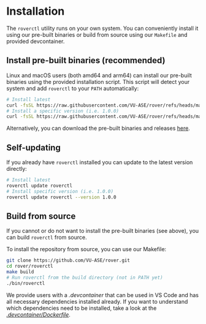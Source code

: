 # Installation

The `roverctl` utility runs on your own system. You can conveniently install it using our pre-built binaries or build from source using our `Makefile` and provided devcontainer.

## Install pre-built binaries (recommended)

Linux and macOS users (both amd64 and arm64) can install our pre-built binaries using the provided installation script. This script will detect your system and add `roverctl` to your `PATH` automatically:

```bash
# Install latest
curl -fsSL https://raw.githubusercontent.com/VU-ASE/rover/refs/heads/main/roverctl/install.sh | bash
# Install a specific version (i.e. 1.0.0)
curl -fsSL https://raw.githubusercontent.com/VU-ASE/rover/refs/heads/main/roverctl/install.sh | bash -s v1.0.0
```

Alternatively, you can download the pre-built binaries and releases [here](https://github.com/VU-ASE/rover/releases/latest).

## Self-updating

If you already have `roverctl` installed you can update to the latest version directly:

```bash
# Install latest
roverctl update roverctl
# Install specific version (i.e. 1.0.0)
roverctl update roverctl --version 1.0.0
```

## Build from source

If you cannot or do not want to install the pre-built binaries (see above), you can build `roverctl` from source.

To install the repository from source, you can use our Makefile:
```bash
git clone https://github.com/VU-ASE/rover.git
cd rover/roverctl
make build
# Run roverctl from the build directory (not in PATH yet)
./bin/roverctl
```

We provide users with a *.devcontainer* that can be used in VS Code and has all necessary dependencies installed already. If you want to understand which dependencies need to be installed, take a look at the [*.devcontainer/Dockerfile*](https://github.com/VU-ASE/rover/blob/main/.devcontainer/roverctl/Dockerfile).
